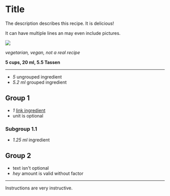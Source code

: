# Title

The description describes this recipe. It is delicious!

It can have multiple lines an may even include pictures.

<img src="../logo/recipemd-mark.svg" />

*vegetarian, vegan, not a real recipe*

**5 cups, 20 ml, 5.5 Tassen**

---

- *5* ungrouped ingredient
- *5.2 ml* grouped ingredient

## Group 1

- *1* [link ingredient](./ingredients.md)
- unit is optional

### Subgroup 1.1

- *1.25 ml* ingredient

## Group 2

- text isn't optional
- *hey* amount is valid without factor

---

Instructions are very instructive.
